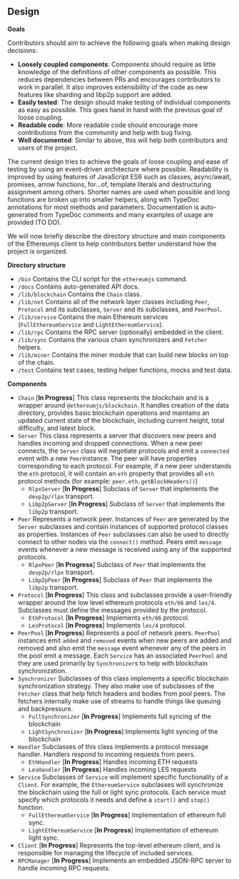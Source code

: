 ## Design

**Goals**

Contributors should aim to achieve the following goals when making design decisions:

- **Loosely coupled components**: Components should require as little knowledge of the definitions of
  other components as possible. This reduces dependencies between PRs and encourages contributors
  to work in parallel. It also improves extensibility of the code as new features like sharding
  and libp2p support are added.
- **Easily tested**: The design should make testing of individual components as easy as possible.
  This goes hand in hand with the previous goal of loose coupling.
- **Readable code**: More readable code should encourage more contributions from the community and help
  with bug fixing.
- **Well documented**: Similar to above, this will help both contributors and users of the project.

The current design tries to achieve the goals of loose coupling and ease of testing by using an
event-driven architecture where possible. Readability is improved by using features of JavaScript
ES6 such as classes, async/await, promises, arrow functions, for...of, template literals and
destructuring assignment among others. Shorter names are used when possible and long functions are
broken up into smaller helpers, along with TypeDoc annotations for most methods and parameters.
Documentation is auto-generated from TypeDoc comments and many examples of usage are provided (TO DO).

We will now briefly describe the directory structure and main components of the Ethereumjs client
to help contributors better understand how the project is organized.

**Directory structure**

- `/bin` Contains the CLI script for the `ethereumjs` command.
- `/docs` Contains auto-generated API docs.
- `/lib/blockchain` Contains the `Chain` class.
- `/lib/net` Contains all of the network layer classes including `Peer`, `Protocol` and its subclasses, `Server` and its subclasses, and `PeerPool`.
- `/lib/service` Contains the main Ethereum services (`FullEthereumService` and `LightEthereumService`).
- `/lib/rpc` Contains the RPC server (optionally) embedded in the client.
- `/lib/sync` Contains the various chain synchronizers and `Fetcher` helpers.
- `/lib/miner` Contains the miner module that can build new blocks on top of the chain.
- `/test` Contains test cases, testing helper functions, mocks and test data.

**Components**

- `Chain` [**In Progress**] This class represents the blockchain and is a wrapper around
  `@ethereumjs/blockchain`. It handles creation of the data directory, provides basic blockchain operations
  and maintains an updated current state of the blockchain, including current height, total difficulty, and
  latest block.
- `Server` This class represents a server that discovers new peers and handles incoming and dropped
  connections. When a new peer connects, the `Server` class will negotiate protocols and emit a `connected`
  event with a new `Peer`instance. The peer will have properties corresponding to each protocol. For example,
  if a new peer understands the `eth` protocol, it will contain an `eth` property that provides all `eth`
  protocol methods (for example: `peer.eth.getBlockHeaders()`)
    - `RlpxServer` [**In Progress**] Subclass of `Server` that implements the `devp2p/rlpx` transport.
    - `Libp2pServer` [**In Progress**] Subclass of `Server` that implements the `libp2p` transport.
- `Peer` Represents a network peer. Instances of `Peer` are generated by the `Server`
  subclasses and contain instances of supported protocol classes as properties. Instances of `Peer` subclasses can also be used to directly connect to other nodes via the `connect()` method. Peers emit `message` events
  whenever a new message is received using any of the supported protocols.
    - `RlpxPeer` [**In Progress**] Subclass of `Peer` that implements the `devp2p/rlpx` transport.
    - `Libp2pPeer` [**In Progress**] Subclass of `Peer` that implements the `libp2p` transport.
- `Protocol` [**In Progress**] This class and subclasses provide a user-friendly wrapper around the
  low level ethereum protocols `eth/66` and `les/4`. Subclasses must define the messages provided by the protocol.
    - `EthProtocol` [**In Progress**] Implements `eth/66` protocol.
    - `LesProtocol` [**In Progress**] Implements `les/4` protocol.
- `PeerPool` [**In Progress**] Represents a pool of network peers. `PeerPool` instances emit `added`
  and `removed` events when new peers are added and removed and also emit the `message` event whenever
  any of the peers in the pool emit a message. Each `Service` has an associated `PeerPool` and they are used primarily by `Synchronizer`s to help with blockchain synchronization.
- `Synchronizer` Subclasses of this class implements a specific blockchain synchronization strategy. They
  also make use of subclasses of the `Fetcher` class that help fetch headers and bodies from pool peers. The fetchers internally make use of streams to handle things like queuing and backpressure.
    - `FullSynchronizer` [**In Progress**] Implements full syncing of the blockchain
    - `LightSynchronizer` [**In Progress**] Implements light syncing of the blockchain
- `Handler` Subclasses of this class implements a protocol message handler. Handlers respond to incoming requests from peers.
  - `EthHandler` [**In Progress**] Handles incoming ETH requests
  - `LesHandler` [**In Progress**] Handles incoming LES requests
- `Service` Subclasses of `Service` will implement specific functionality of a `Client`. For example, the `EthereumService` subclasses will synchronize the blockchain using the full or light sync protocols. Each service must specify which protocols it needs and define a `start()` and `stop()` function.
  - `FullEthereumService` [**In Progress**] Implementation of ethereum full sync.
  - `LightEthereumService` [**In Progress**] Implementation of ethereum light sync.
- `Client` [**In Progress**] Represents the top-level ethereum client, and is responsible for managing the lifecycle of included services.
- `RPCManager` [**In Progress**] Implements an embedded JSON-RPC server to handle incoming RPC requests.